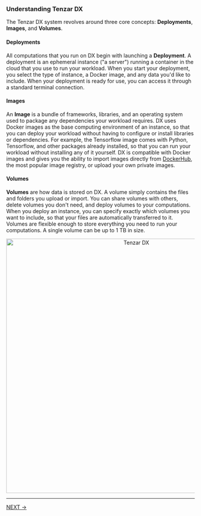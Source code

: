 ### Understanding Tenzar DX

The Tenzar DX system revolves around three core concepts: **Deployments**, **Images**, and **Volumes**.

#### Deployments

All computations that you run on DX begin with launching a **Deployment**. A deployment is an ephemeral instance ("a server") running a container in the cloud that you use to run your workload. When you start your deployment, you select the type of instance, a Docker image, and any data you'd like to include. When your deployment is ready for use, you can access it through a standard terminal connection.

#### Images

An **Image** is a bundle of frameworks, libraries, and an operating system used to package any dependencies your workload requires. DX uses Docker images as the base computing environment of an instance, so that you can deploy your workload without having to configure or install libraries or dependencies. For example, the Tensorflow image comes with Python, Tensorflow, and other packages already installed, so that you can run your workload without installing any of it yourself. DX is compatible with Docker images and gives you the ability to import images directly from [DockerHub](https://hub.docker.com/explore/), the most popular image registry, or upload your own private images.

#### Volumes

**Volumes** are how data is stored on DX. A volume simply contains the files and folders you upload or import. You can share volumes with others, delete volumes you don't need, and deploy volumes to your computations. When you deploy an instance, you can specify exactly which volumes you want to include, so that your files are automatically transferred to it. Volumes are flexible enough to store everything you need to run your computations. A single volume can be up to 1 TB in size.

<center>
  <img src="https://assets.tenzar.com/docs/arch-clients-flow.png" alt="Tenzar DX" width="680" >
</center>
<hr>

[NEXT →](/docs/cli)
